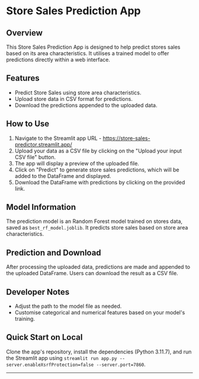 # Store Sales Prediction App

## Overview

This Store Sales Prediction App is designed to help predict stores sales based on its area characteristics. It utilises a trained model to offer predictions directly within a web interface.

## Features

- Predict Store Sales using store area characteristics.
- Upload store data in CSV format for predictions.
- Download the predictions appended to the uploaded data.

## How to Use

1. Navigate to the Streamlit app URL - <https://store-sales-predictor.streamlit.app/>
2. Upload your data as a CSV file by clicking on the "Upload your input CSV file" button.
3. The app will display a preview of the uploaded file.
4. Click on "Predict" to generate store sales predictions, which will be added to the DataFrame and displayed.
5. Download the DataFrame with predictions by clicking on the provided link.

## Model Information

The prediction model is an Random Forest model trained on stores data, saved as `best_rf_model.joblib`. It predicts store sales based on store area characteristics.

## Prediction and Download

After processing the uploaded data, predictions are made and appended to the uploaded DataFrame. Users can download the result as a CSV file.

## Developer Notes

- Adjust the path to the model file as needed.
- Customise categorical and numerical features based on your model's training.

## Quick Start on Local

Clone the app's repository, install the dependencies (Python 3.11.7), and run the Streamlit app using `streamlit run app.py --server.enableXsrfProtection=false --server.port=7860`.

---
